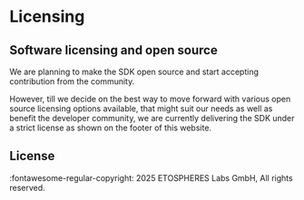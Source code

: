 # Licensing

## Software licensing and open source

We are planning to make the SDK open source and start accepting contribution from the community.

However, till we decide on the best way to move forward with various open source licensing options available, that might suit our needs as well as benefit the developer community, we are currently delivering the SDK under a strict license as shown on the footer of this website.

## License

:fontawesome-regular-copyright: 2025 ETOSPHERES Labs GmbH, All rights reserved.
